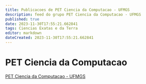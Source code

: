 ```yaml
---
title: Publicacoes de PET Ciencia da Computacao - UFMGS
description: feed do grupo PET Ciencia da Computacao - UFMGS
published: true
date: 2023-11-30T17:55:21.662841
tags: Ciencias Exatas e da Terra
editor: markdown
dateCreated: 2023-11-30T17:55:21.662841
---
```


# PET Ciencia da Computacao
[PET Ciencia da Computacao - UFMGS](/grupo/195PETCienciadaComputacaoUFMGS.md)